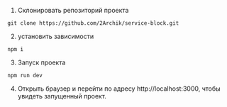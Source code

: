 1. Склонировать репозиторий проекта
```
git clone https://github.com/2Archik/service-block.git
```

2. установить зависимости
```
npm i
```

3. Запуск проекта
```
npm run dev
```
4. Открыть браузер и перейти по адресу http://localhost:3000, чтобы увидеть запущенный проект.
